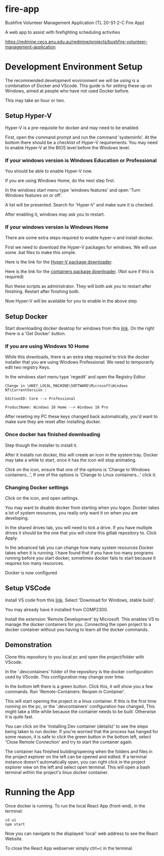 # fire-app

Bushfire Volunteer Management Application (TL 20-S1-2-C Fire App)

A web app to assist with firefighting scheduling activities

https://redmine.cecs.anu.edu.au/redmine/projects/bushfire-volunteer-management-application


# Development Environment Setup

The recommended development environment we will be using is a combination of Docker and VScode.
This guide is for setting these up on Windows, aimed at people who have not used Docker before.

This may take an hour or two.

## Setup Hyper-V

Hyper-V is a pre-requisite for docker and may need to be enabled.

First, open the command prompt and run the command 'systeminfo'.
At the bottom there should be a checklist of Hyper-V requirements.
You may need to enable Hyper-V at the BIOS level before the Windows level.

### If your windows version is Windows Education or Professional
You should be able to enable Hyper-V now.

If you are using Windows Home, do the next step first.

In the windows start menu type 'windows features' and open 'Turn Windows features on or off'.

A list will be presented. Search for 'Hyper-V' and make sure it is checked.

After enabling it, windows may ask you to restart.

### If your windows version is Windows Home
There are some extra steps required to enable hyper-v and install docker.

First we need to download the Hyper-V packages for windows. We will use some .bat files to make this simple.

Here is the link for the [Hyper-V package downloader](https://drive.google.com/open?id=1ndzL35iJgxk7pEKbi_sDvgbSFNklEQq8).

Here is the link for the [containers package downloader](https://drive.google.com/open?id=1YfmvwxJ9OuXq676V8_6MldwAFG_xCL1T). (Not sure if this is required)

Run these scripts as administrator. They will both ask you to restart after finishing. Restart after finishing both.

Now Hyper-V will be available for you to enable in the above step

## Setup Docker

Start downloading docker desktop for windows from this [link](https://hub.docker.com/editions/community/docker-ce-desktop-windows).
On the right there is a 'Get Docker' button.

### If you are using Windows 10 Home
While this downloads, there is an extra step required to trick the docker installer that you are using Windows Professional.
We need to temporarily edit two registry Keys.

In the windows start menu type 'regedit' and open the Registry Editor.

```
Change in \HKEY_LOCAL_MACHINE\SOFTWARE\Microsoft\Windows NT\CurrentVersion :

EditionID: Core --> Professional

ProductName: Windows 10 Home --> Windows 10 Pro
```

After reseting my PC these keys changed back automatically,
you'd want to make sure they are reset after installing docker.

### Once docker has finished downloading
Step though the installer to install it.

After it installs run docker, this will create an icon in the system tray.
Docker may take a while to start, once it has the icon will stop animating.

Click on the icon, ensure that one of the options is 'Change to Windows containers...',
If one of the options is 'Change to Linux containers...' click it.

### Changing Docker settings
Click on the icon, and open settings.

You may want to disable docker from starting when you logon.
Docker takes a lot of system resources, you really only want it on when you are developing.

In the shared drives tab, you will need to tick a drive.
If you have multiple drives it should be the one that you will clone this gitlab repository to.
Click Apply.

In the advanced tab you can change how many system resources Docker takes when it is running.
I have found that if you have too many programs running before you start docker,
sometimes docker fails to start because it requires too many resources.

Docker is now configured

## Setup VSCode
Install VS code from this [link](https://code.visualstudio.com/).
Select 'Download for Windows, stable build'.

You may already have it installed from COMP2300.

Install the extension 'Remote Development' by Microsoft.
This enables VS to manage the docker containers for you.
Connecting the open project to a docker container without you having to learn all the docker commands.

## Demonstration
Clone this repository to you local pc and open the project/folder with VScode.

In the '.devcontainers' folder of the repository is the docker configuration used by VScode.
This configuration may change over time.

In the bottom left there is a green button. Click this, it will show you a few commands.
Run 'Remote-Containers: Reopen in Container'.

This will start opening the project in a linux container.
If this is the first time running on the pc, or the '.devcontainers' configuration has changed,
This might take a little while because the container needs to be built. Otherwise it is quite fast.

You can click on the 'Installing Dev container (details)' to see the steps being taken to run docker.
If you're worried that the process has hanged for some reason,
it is safe to click the green button in the bottom left, select 'Close Remote Connection' and try to start the container again.

The container has finished building/opening when the folders and files in the project explorer on the left can be opened and edited.
If a terminal instance doesn't automatically open, you can right click in the project explorer view on the left and select open terminal.
This will open a bash terminal within the project's linux docker container.

# Running the App

Once docker is running.
To run the local React App (front-end), in the terminal:
```
cd ui
npm start
```
Now you can navigate to the displayed 'local' web address to see the React Website.

To close the React App webserver simply ctrl+c in the terminal.

